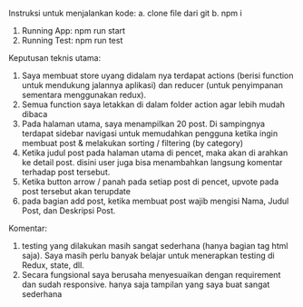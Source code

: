 Instruksi untuk menjalankan kode:
a. clone file dari git
b. npm i
1. Running App: npm run start
2. Running Test: npm run test

Keputusan teknis utama:
1. Saya membuat store uyang didalam nya terdapat actions (berisi function untuk mendukung jalannya aplikasi) dan reducer (untuk penyimpanan sementara menggunakan redux).
2. Semua function saya letakkan di dalam folder action agar lebih mudah dibaca
3. Pada halaman utama, saya menampilkan 20 post. Di sampingnya terdapat sidebar navigasi untuk memudahkan pengguna ketika ingin membuat post & melakukan sorting / filtering (by category)
4. Ketika judul post pada halaman utama di pencet, maka akan di arahkan ke detail post. disini user juga bisa menambahkan langsung komentar terhadap post tersebut.
5. Ketika button arrow / panah pada setiap post di pencet, upvote pada post tersebut akan terupdate
6. pada bagian add post, ketika membuat post wajib mengisi Nama, Judul Post, dan Deskripsi Post.

Komentar:
1. testing yang dilakukan masih sangat sederhana (hanya bagian tag html saja). Saya masih perlu banyak belajar untuk menerapkan testing di Redux, state, dll.
2. Secara fungsional saya berusaha menyesuaikan dengan requirement dan sudah responsive. hanya saja tampilan yang saya buat sangat sederhana
